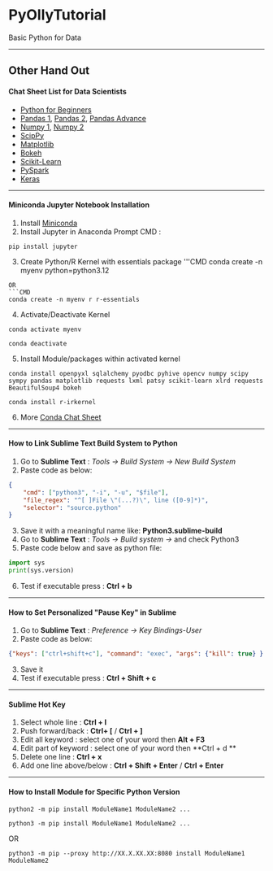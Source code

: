 # PyOllyTutorial
Basic Python for Data

***
## Other Hand Out
#### Chat Sheet List for Data Scientists
* [Python for Beginners](https://s3.amazonaws.com/assets.datacamp.com/blog_assets/PythonForDataScience.pdf)
* [Pandas 1](https://s3.amazonaws.com/assets.datacamp.com/blog_assets/PandasPythonForDataScience.pdf), [Pandas 2](https://www.dataquest.io/blog/images/cheat-sheets/pandas-cheat-sheet.pdf), [Pandas Advance](https://s3.amazonaws.com/assets.datacamp.com/blog_assets/Python_Pandas_Cheat_Sheet_2.pdf)
* [Numpy 1](https://s3.amazonaws.com/assets.datacamp.com/blog_assets/Numpy_Python_Cheat_Sheet.pdf), [Numpy 2](https://www.dataquest.io/blog/images/cheat-sheets/numpy-cheat-sheet.pdf)
* [ScipPy](https://s3.amazonaws.com/assets.datacamp.com/blog_assets/Python_SciPy_Cheat_Sheet_Linear_Algebra.pdf)
* [Matplotlib](https://s3.amazonaws.com/assets.datacamp.com/blog_assets/Python_Matplotlib_Cheat_Sheet.pdf)
* [Bokeh](https://s3.amazonaws.com/assets.datacamp.com/blog_assets/Python_Bokeh_Cheat_Sheet.pdf)
* [Scikit-Learn](https://s3.amazonaws.com/assets.datacamp.com/blog_assets/Scikit_Learn_Cheat_Sheet_Python.pdf)
* [PySpark](https://s3.amazonaws.com/assets.datacamp.com/blog_assets/PySpark_Cheat_Sheet_Python.pdf)
* [Keras](https://s3.amazonaws.com/assets.datacamp.com/blog_assets/Keras_Cheat_Sheet_Python.pdf)



***
#### Miniconda Jupyter Notebook Installation
1. Install [Miniconda](https://conda.io/en/latest/miniconda.html)
2. Install Jupyter in Anaconda Prompt CMD :
```CMD
pip install jupyter
```
3. Create Python/R Kernel with essentials package
'''CMD
conda create -n myenv python=python3.12
```
OR
```CMD
conda create -n myenv r r-essentials 
```
4. Activate/Deactivate Kernel
```CMD
conda activate myenv
```
```CMD
conda deactivate
```
5. Install Module/packages within activated kernel
```CMD
conda install openpyxl sqlalchemy pyodbc pyhive opencv numpy scipy sympy pandas matplotlib requests lxml patsy scikit-learn xlrd requests BeautifulSoup4 bokeh
```
```CMD
conda install r-irkernel
```
6. More [Conda Chat Sheet](https://hcc-docs.unl.edu/download/attachments/11635088/conda-cheatsheet.pdf?version=1&modificationDate=1435014136000&api=v2)

***
#### How to Link Sublime Text Build System to Python
1. Go to **Sublime Text** : *Tools -> Build System -> New Build System* 
2. Paste code as below:
```JSON
{
    "cmd": ["python3", "-i", "-u", "$file"],
    "file_regex": "^[ ]File \"(...?)\", line ([0-9]*)",
    "selector": "source.python"
}
```
3. Save it with a meaningful name like: **Python3.sublime-build**
4. Go to **Sublime Text** : *Tools -> Build system ->* and check Python3
5. Paste code below and save as python file:
```PYTHON
import sys
print(sys.version)
```
6. Test if executable press : **Ctrl + b**



***
#### How to Set Personalized "Pause Key" in Sublime
1. Go to **Sublime Text** : *Preference -> Key Bindings-User* 
2. Paste code as below:
```JSON
{"keys": ["ctrl+shift+c"], "command": "exec", "args": {"kill": true} } 
```
3. Save it
4. Test if executable press : **Ctrl + Shift + c**



***
#### Sublime Hot Key
1. Select whole line : **Ctrl + l**
2. Push forward/back : **Ctrl+ [** / **Ctrl + ]**
3. Edit all keyword : select one of your word  then **Alt + F3**
4. Edit part of keyword : select one of your word then **Ctrl + d **
5. Delete one line : **Ctrl + x**
6. Add one line above/below : **Ctrl + Shift + Enter** / **Ctrl + Enter**



***
#### How to Install Module for Specific Python Version
```CMD
python2 -m pip install ModuleName1 ModuleName2 ...
```

```CMD
python3 -m pip install ModuleName1 ModuleName2 ...
```
OR
```CMD
python3 -m pip --proxy http://XX.X.XX.XX:8080 install ModuleName1 ModuleName2
```


